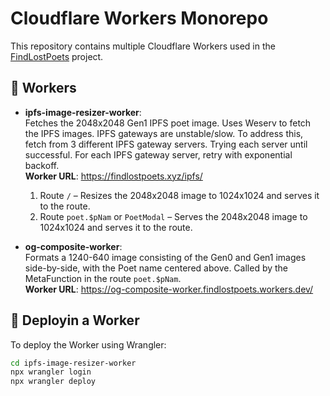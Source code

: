 # Cloudflare Workers Monorepo

This repository contains multiple Cloudflare Workers used in the [FindLostPoets](https://findlostpoets.xyz) project.

## 🧱 Workers

- **ipfs-image-resizer-worker**:  
  Fetches the 2048x2048 Gen1 IPFS poet image. Uses Weserv to fetch the IPFS images. IPFS gateways are unstable/slow. To address this, fetch from 3 different IPFS gateway servers. Trying each server until successful. For each IPFS gateway server, retry with exponential backoff.  
  **Worker URL**: https://findlostpoets.xyz/ipfs/  
  1. Route `/` – Resizes the 2048x2048 image to 1024x1024 and serves it to the route.  
  2. Route `poet.$pNam` or `PoetModal` – Serves the 2048x2048 image to 1024x1024 and serves it to the route.

- **og-composite-worker**:  
  Formats a 1240-640 image consisting of the Gen0 and Gen1 images side-by-side, with the Poet name centered above. Called by the MetaFunction in the route `poet.$pNam`.  
  **Worker URL**: https://og-composite-worker.findlostpoets.workers.dev/
## 🚀 Deployin a Worker

To deploy the Worker using Wrangler:

```bash
cd ipfs-image-resizer-worker
npx wrangler login
npx wrangler deploy
